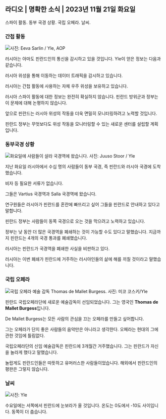 ## 라디오 \| 명확한 소식 \| 2023년 11월 21일 화요일

스파이 활동. 동부 국경 상황. 국립 오페라. 날씨.

### 간첩 활동

![ 사진: Eeva Sarlin / Yle, AOP](https://images.cdn.yle.fi/image/upload/c_crop,h_562,w_1000,x_0,y_32/ar_1.7777777777777777,c_fill,g_faces,h_675,w_1200/dpr_1.0/q_auto:eco/f_auto/fl_lossy/v1700569701/39-1204215655ca2203557b)

러시아는 아마도 핀란드인의 통신을 감시하고 있을 것입니다. Yle이 얻은 정보는 다음과 같습니다.

러시아 위성을 통해 이동하는 데이터 트래픽을 감시하고 있습니다.

러시아는 간첩 활동에 사용하는 자체 우주 위성을 보유하고 있습니다.

러시아 스파이 활동에 대한 정보는 완전히 확실하지 않습니다. 핀란드 방위군과 정부는 이 문제에 대해 논평하지 않습니다.

앞으로 핀란드는 러시아 위성의 작동을 더욱 면밀히 모니터링하려고 노력할 것입니다.

핀란드 정부는 무엇보다도 위성 작동을 모니터링할 수 있는 새로운 센터를 설립할 계획입니다.

### 동부국경 상황

![화요일에 사람들이 살라 국경역에 왔습니다. 사진: Juuso Stoor / Yle](https://images.cdn.yle.fi/image/upload/c_crop,h_2515,w_4470,x_0,y_0/ar_1.7777777777777777,c_fill,g_faces,h_675,w_1200/dpr_1.0/q_auto:eco/f_auto/fl_lossy/v1700575368/39-1203513655b5b4d432e9)

지난 화요일 러시아에서 수십 명의 사람들이 동부 국경, 즉 핀란드와 러시아 국경에 도착했습니다.

비자 등 필요한 서류가 없습니다.

그들은 Vartius 국경역과 Salla 국경역에 왔습니다.

연구원들은 러시아가 핀란드를 혼란에 빠뜨리고 싶어 그들을 핀란드로 안내하고 있다고 말합니다.

핀란드 정부는 사람들이 동쪽 국경으로 오는 것을 막으려고 노력하고 있습니다.

정부는 낮 동안 더 많은 국경역을 폐쇄하는 것이 가능할 수도 있다고 말했습니다. 지금까지 핀란드는 4개의 국경 통과를 폐쇄했습니다.

러시아는 핀란드가 국경역을 폐쇄한 사실을 비판하고 있다.

러시아는 이번 폐쇄가 핀란드에 거주하는 러시아인들의 삶에 해를 끼칠 것이라고 말했습니다.

### 국립 오페라

![국립 오페라 예술 감독 Thomas de Mallet Burgess. 사진: 미코 코스키/Yle](https://images.cdn.yle.fi/image/upload/c_crop,h_3078,w_5472,x_0,y_570/ar_1.7777777777777777,c_fill,g_faces,h_675,w_1200/dpr_1.0/q_auto:eco/f_auto/fl_lossy/v1699350873/39-1196938654a091844d91)

핀란드 국립오페라단에 새로운 예술감독이 선임되었습니다. 그는 영국인 **Thomas de Mallet Burgess**입니다.

De Mallet Burgess는 모든 사람의 관심을 끄는 오페라를 만들고 싶어합니다.

그는 오페라가 단지 좋은 사람들의 음악만은 아니라고 생각한다. 오페라는 현대의 그에 관한 것임에 틀림없다.

국립오페라단의 신임 예술감독은 핀란드에 3개월간 거주했습니다. 그는 핀란드가 자신을 놀라게 했다고 말했습니다.

놀랍게도 핀란드인들은 따뜻하고 유머러스한 사람들이었습니다. 해외에서 핀란드인의 평판은 그렇지 않습니다.

### 날씨

![ 사진: Yle](https://images.cdn.yle.fi/image/upload/c_crop,h_1080,w_1919,x_0,y_0/ar_1.7777777777777777,c_fill,g_faces,h_675,w_1200/dpr_1.0/q_auto:eco/f_auto/fl_lossy/v1700579363/39-1204521655cc80468754)

수요일에는 서쪽에서 핀란드에 눈보라가 올 것입니다. 온도는 0도에서 -10도 사이입니다. 동쪽이 더 춥습니다.